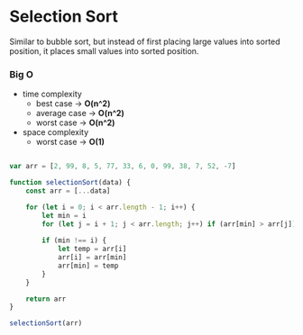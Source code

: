 # Selection Sort
Similar to bubble sort, but instead of first placing large values into sorted position, it places small values into sorted position.

### Big O
- time complexity
  - best case -> **O(n^2)**
  - average case -> **O(n^2)**
  - worst case -> **O(n^2)**
- space complexity
  - worst case -> **O(1)**

```javascript

var arr = [2, 99, 8, 5, 77, 33, 6, 0, 99, 38, 7, 52, -7]

function selectionSort(data) {
    const arr = [...data]

    for (let i = 0; i < arr.length - 1; i++) {
        let min = i
        for (let j = i + 1; j < arr.length; j++) if (arr[min] > arr[j]) min = j
        
        if (min !== i) {
            let temp = arr[i]
            arr[i] = arr[min]
            arr[min] = temp
        }
    }

    return arr
}

selectionSort(arr)

```